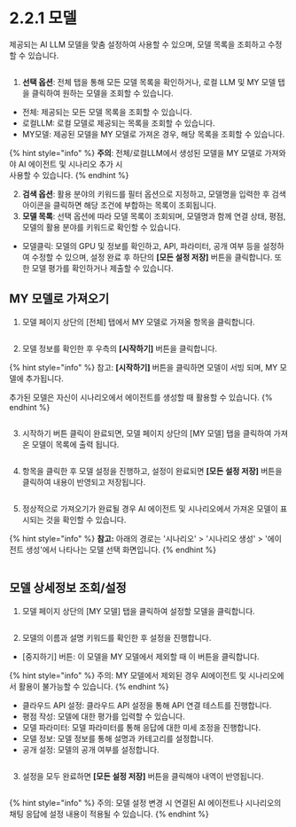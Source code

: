 # 2.2.1 모델

제공되는 AI LLM 모델을 맞춤 설정하여 사용할 수 있으며, 모델 목록을 조회하고 수정할 수 있습니다.

<figure><img src="../../.gitbook/assets/image (411).png" alt=""><figcaption></figcaption></figure>

1. **선택 옵션**: 전체 탭을 통해 모든 모델 목록을 확인하거나, 로컬 LLM 및 MY 모델 탭을 클릭하여 원하는 모델을 조회할 수 있습니다.

* 전체: 제공되는 모든 모델 목록을 조회할 수 있습니다.
* 로컬LLM: 로컬 모델로 제공되는 목록을 조회할 수 있습니다.
* MY모델: 제공된 모델을 MY 모델로 가져온 경우, 해당 목록을 조회할 수 있습니다.

{% hint style="info" %}
**주의**: 전체/로컬LLM에서 생성된 모델을 MY 모델로 가져와야 AI 에이전트 및 시나리오 추가 시 \
사용할 수 있습니다.
{% endhint %}

2. **검색 옵션**: 활용 분야의 키워드를 필터 옵션으로 지정하고, 모델명을 입력한 후 검색 아이콘을 클릭하면 해당 조건에 부합하는 목록이 조회됩니다.
3. **모델 목록**: 선택 옵션에 따라 모델 목록이 조회되며, 모델명과 함께 연결 상태, 평점, 모델의 활용 분야를 키워드로 확인할 수 있습니다.

* 모델클릭: 모델의 GPU 및 정보를 확인하고, API, 파라미터, 공개 여부 등을 설정하여 수정할 수 있으며, 설정 완료 후 하단의 **\[모든 설정 저장]** 버튼을 클릭합니다. 또한 모델 평가를 확인하거나 제출할 수 있습니다.



## **MY 모델로 가져오기**

1. 모델 페이지 상단의 \[전체] 탭에서 MY 모델로 가져올 항목을 클릭합니다.

<div align="left"><figure><img src="../../.gitbook/assets/image (413).png" alt=""><figcaption></figcaption></figure></div>

2. 모델 정보를 확인한 후 우측의 **\[시작하기]** 버튼을 클릭합니다.

{% hint style="info" %}
참고: **\[시작하기]** 버튼을 클릭하면 모델이 서빙 되며, MY 모델에 추가됩니다.&#x20;

추가된 모델은 자신이 시나리오에서 에이전트를 생성할 때 활용할 수 있습니다.
{% endhint %}

<figure><img src="../../.gitbook/assets/image (2).png" alt=""><figcaption></figcaption></figure>

3. 시작하기 버튼 클릭이 완료되면, 모델 페이지 상단의 \[MY 모델] 탭을 클릭하여 가져온 모델이 목록에 출력 됩니다.

<div align="left"><figure><img src="../../.gitbook/assets/image (417).png" alt=""><figcaption></figcaption></figure></div>

4. 항목을 클릭한 후 모델 설정을 진행하고, 설정이 완료되면 **\[모든 설정 저장]** 버튼을 클릭하여 내용이 반영되고 저장됩니다.

<figure><img src="../../.gitbook/assets/image (1) (1).png" alt=""><figcaption></figcaption></figure>

5. 정상적으로 가져오기가 완료될 경우 AI 에이전트 및 시나리오에서 가져온 모델이 표시되는 것을 확인할 수 있습니다.

{% hint style="info" %}
**참고:** 아래의 경로는 '시나리오' > '시나리오 생성' > '에이전트 생성'에서 나타나는 모델 선택 화면입니다.
{% endhint %}

<div align="left"><figure><img src="../../.gitbook/assets/image (34).png" alt=""><figcaption></figcaption></figure></div>



## **모델 상세정보 조회/설정**

1. 모델 페이지 상단의 \[MY 모델] 탭을 클릭하여 설정할 모델을 클릭합니다.

<div align="left"><figure><img src="../../.gitbook/assets/image (418).png" alt=""><figcaption></figcaption></figure></div>

2. 모델의 이름과 설명 키워드를 확인한 후 설정을 진행합니다.

* \[중지하기] 버튼: 이 모델을 MY 모델에서 제외할 때 이 버튼을 클릭합니다.

{% hint style="info" %}
주의: MY 모델에서 제외된 경우 AI에이전트 및 시나리오에서 활용이 불가능할 수 있습니다.
{% endhint %}

* 클라우드 API 설정: 클라우드 API 설정을 통해 API 연결 테스트를 진행합니다.
* 평점 작성: 모델에 대한 평가를 입력할 수 있습니다.
* 모델 파라미터:  모델 파라미터를 통해 응답에 대한 미세 조정을 진행합니다.
* 모델 정보: 모델 정보를 통해 설명과 카테고리를 설정합니다.
* 공개 설정: 모델의 공개 여부를 설정합니다.

<figure><img src="../../.gitbook/assets/image (2) (1).png" alt=""><figcaption></figcaption></figure>

3. 설정을 모두 완료하면 **\[모든 설정 저장]** 버튼을 클릭해야 내역이 반영됩니다.

<div align="left"><figure><img src="../../.gitbook/assets/image (27).png" alt=""><figcaption></figcaption></figure></div>

{% hint style="info" %}
주의: 모델 설정 변경 시 연결된  AI 에이전트나 시나리오의 채팅 응답에 설정 내용이 적용될 수 있습니다.
{% endhint %}
